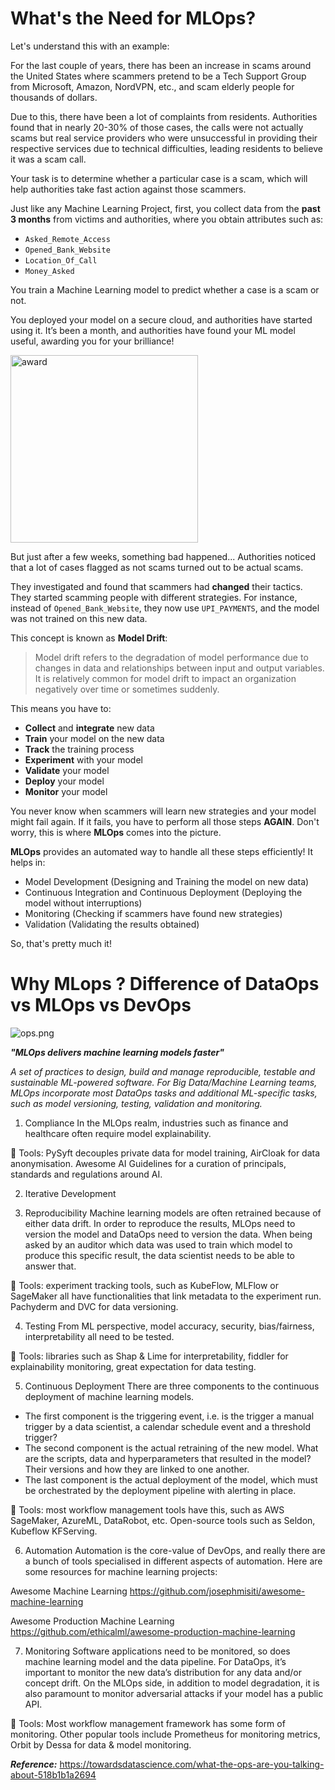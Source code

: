 # What's the Need for MLOps?

Let's understand this with an example:

For the last couple of years, there has been an increase in scams around the United States where scammers pretend to be a Tech Support Group from Microsoft, Amazon, NordVPN, etc., and scam elderly people for thousands of dollars.

Due to this, there have been a lot of complaints from residents. Authorities found that in nearly 20-30% of those cases, the calls were not actually scams but real service providers who were unsuccessful in providing their respective services due to technical difficulties, leading residents to believe it was a scam call. 

Your task is to determine whether a particular case is a scam, which will help authorities take fast action against those scammers.

Just like any Machine Learning Project, first, you collect data from the **past 3 months** from victims and authorities, where you obtain attributes such as:

- `Asked_Remote_Access`
- `Opened_Bank_Website`
- `Location_Of_Call`
- `Money_Asked`

You train a Machine Learning model to predict whether a case is a scam or not.

You deployed your model on a secure cloud, and authorities have started using it. It’s been a month, and authorities have found your ML model useful, awarding you for your brilliance!

<img src="https://encrypted-tbn0.gstatic.com/images?q=tbn:ANd9GcTwf7yVxtTpgHZRkpeTyxB6h2NIhNSaCVspSA&usqp=CAU" width="300" height="300" alt="award" align="center"/>

But just after a few weeks, something bad happened... Authorities noticed that a lot of cases flagged as not scams turned out to be actual scams.

They investigated and found that scammers had **changed** their tactics. They started scamming people with different strategies. For instance, instead of `Opened_Bank_Website`, they now use `UPI_PAYMENTS`, and the model was not trained on this new data. 

This concept is known as **Model Drift**:
> Model drift refers to the degradation of model performance due to changes in data and relationships between input and output variables. It is relatively common for model drift to impact an organization negatively over time or sometimes suddenly.

This means you have to:
- **Collect** and **integrate** new data
- **Train** your model on the new data
- **Track** the training process
- **Experiment** with your model
- **Validate** your model
- **Deploy** your model
- **Monitor** your model

You never know when scammers will learn new strategies and your model might fail again. If it fails, you have to perform all those steps **AGAIN**. Don't worry, this is where **MLOps** comes into the picture.

**MLOps** provides an automated way to handle all these steps efficiently! It helps in:
- Model Development (Designing and Training the model on new data)
- Continuous Integration and Continuous Deployment (Deploying the model without interruptions)
- Monitoring (Checking if scammers have found new strategies)
- Validation (Validating the results obtained)

So, that's pretty much it! 

# Why MLops ? Difference of DataOps vs MLOps vs DevOps

![ops.png](https://github.com/ironhack-edu/data-science-machine-learning/blob/master/course/Week%208/MLOps/02%20-%20Experiment%20Tracking/images/ops.png)

***"MLOps delivers machine learning models faster"***

*A set of practices to design, build and manage reproducible, testable and sustainable ML-powered software. 
For Big Data/Machine Learning teams, MLOps incorporate most DataOps tasks and additional ML-specific tasks, such as model versioning, testing, validation and monitoring.*

1. Compliance
In the MLOps realm, industries such as finance and healthcare often require model explainability. 

🔧 Tools: PySyft decouples private data for model training, AirCloak for data anonymisation. Awesome AI Guidelines for a curation of principals, standards and regulations around AI.

2. Iterative Development

3. Reproducibility
Machine learning models are often retrained because of either data drift. In order to reproduce the results, MLOps need to version the model and DataOps need to version the data. When being asked by an auditor which data was used to train which model to produce this specific result, the data scientist needs to be able to answer that.

🔧 Tools: experiment tracking tools, such as KubeFlow, MLFlow or SageMaker all have functionalities that link metadata to the experiment run. Pachyderm and DVC for data versioning.

4. Testing
From ML perspective, model accuracy, security, bias/fairness, interpretability all need to be tested.

🔧 Tools: libraries such as Shap & Lime for interpretability, fiddler for explainability monitoring, great expectation for data testing.

5. Continuous Deployment
There are three components to the continuous deployment of machine learning models.

- The first component is the triggering event, i.e. is the trigger a manual trigger by a data scientist, a calendar schedule event and a threshold trigger?
- The second component is the actual retraining of the new model. What are the scripts, data and hyperparameters that resulted in the model? Their versions and how they are linked to one another.
- The last component is the actual deployment of the model, which must be orchestrated by the deployment pipeline with alerting in place.

🔧 Tools: most workflow management tools have this, such as AWS SageMaker, AzureML, DataRobot, etc. Open-source tools such as Seldon, Kubeflow KFServing.

6. Automation
Automation is the core-value of DevOps, and really there are a bunch of tools specialised in different aspects of automation. Here are some resources for machine learning projects:

Awesome Machine Learning https://github.com/josephmisiti/awesome-machine-learning

Awesome Production Machine Learning https://github.com/ethicalml/awesome-production-machine-learning

7. Monitoring
Software applications need to be monitored, so does machine learning model and the data pipeline. 
For DataOps, it’s important to monitor the new data’s distribution for any data and/or concept drift. On the MLOps side, in addition to model degradation, it is also paramount to monitor adversarial attacks if your model has a public API.

🔧 Tools: Most workflow management framework has some form of monitoring. Other popular tools include Prometheus for monitoring metrics, Orbit by Dessa for data & model monitoring.


***Reference:*** https://towardsdatascience.com/what-the-ops-are-you-talking-about-518b1b1a2694
